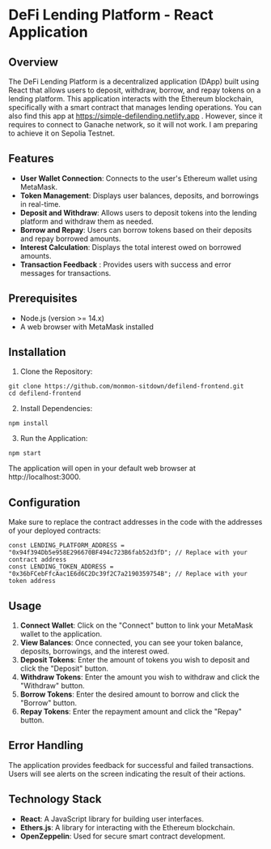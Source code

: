 # DeFi Lending Platform - React Application

## Overview

The DeFi Lending Platform is a decentralized application (DApp) built using React that allows users to deposit, withdraw, borrow, and repay tokens on a lending platform. This application interacts with the Ethereum blockchain, specifically with a smart contract that manages lending operations.
You can also find this app at https://simple-defilending.netlify.app . However, since it requires to connect to Ganache network, so it will not work. I am preparing to achieve it on Sepolia Testnet.

## Features

- **User Wallet Connection**: Connects to the user's Ethereum wallet using MetaMask.
- **Token Management**: Displays user balances, deposits, and borrowings in real-time.
- **Deposit and Withdraw**: Allows users to deposit tokens into the lending platform and withdraw them as needed.
- **Borrow and Repay**: Users can borrow tokens based on their deposits and repay borrowed amounts.
- **Interest Calculation**: Displays the total interest owed on borrowed amounts.
- **Transaction Feedback** : Provides users with success and error messages for transactions.

## Prerequisites

- Node.js (version >= 14.x)
- A web browser with MetaMask installed

## Installation

1. Clone the Repository:

```
git clone https://github.com/monmon-sitdown/defilend-frontend.git
cd defilend-frontend
```

2. Install Dependencies:

```
npm install
```

3. Run the Application:

```
npm start
```

The application will open in your default web browser at http://localhost:3000.

## Configuration

Make sure to replace the contract addresses in the code with the addresses of your deployed contracts:

```
const LENDING_PLATFORM_ADDRESS = "0x94f394Db5e958E296670BF494c723B6fab52d3fD"; // Replace with your contract address
const LENDING_TOKEN_ADDRESS = "0x36bFCebFfcAac1E6d6C2Dc39f2C7a2190359754B"; // Replace with your token address
```

## Usage

1. **Connect Wallet**: Click on the "Connect" button to link your MetaMask wallet to the application.
2. **View Balances**: Once connected, you can see your token balance, deposits, borrowings, and the interest owed.
3. **Deposit Tokens**: Enter the amount of tokens you wish to deposit and click the "Deposit" button.
4. **Withdraw Tokens**: Enter the amount you wish to withdraw and click the "Withdraw" button.
5. **Borrow Tokens**: Enter the desired amount to borrow and click the "Borrow" button.
6. **Repay Tokens**: Enter the repayment amount and click the "Repay" button.

## Error Handling

The application provides feedback for successful and failed transactions. Users will see alerts on the screen indicating the result of their actions.

## Technology Stack

- **React**: A JavaScript library for building user interfaces.
- **Ethers.js**: A library for interacting with the Ethereum blockchain.
- **OpenZeppelin**: Used for secure smart contract development.
